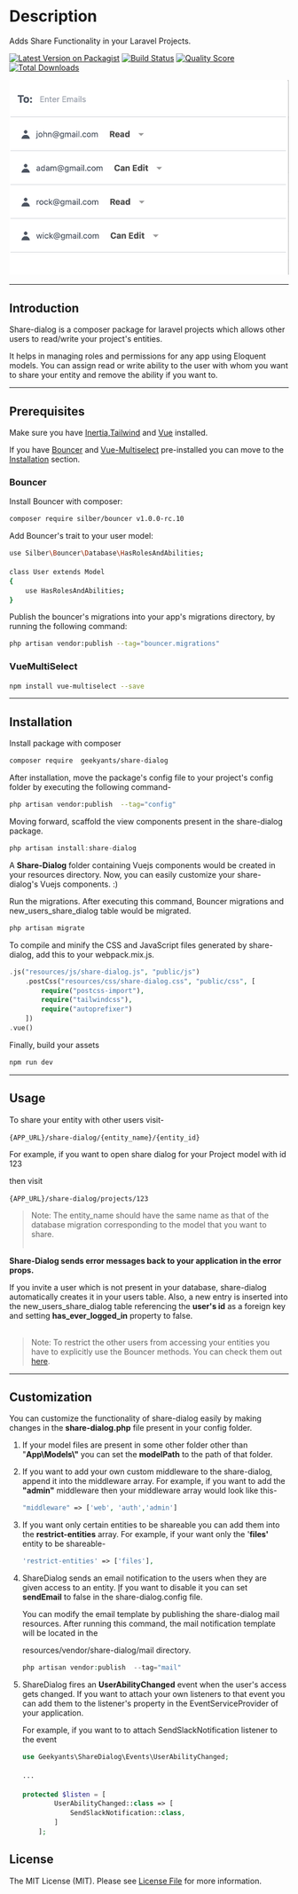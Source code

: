 # Description
Adds Share Functionality in your Laravel Projects.

[![Latest Version on Packagist](https://img.shields.io/packagist/v/geekyants/share-dialog.svg?style=flat-square)](https://packagist.org/packages/geekyants/share-dialog)
[![Build Status](https://img.shields.io/travis/geekyants/share-dialog/master.svg?style=flat-square)](https://travis-ci.org/geekyants/share-dialog)
[![Quality Score](https://img.shields.io/scrutinizer/g/geekyants/share-dialog.svg?style=flat-square)](https://scrutinizer-ci.com/g/geekyants/share-dialog)
[![Total Downloads](https://img.shields.io/packagist/dt/geekyants/share-dialog.svg?style=flat-square)](https://packagist.org/packages/geekyants/share-dialog)

![Mult-User-Todo](./public/images/share-dialog.png)



---

## Introduction

Share-dialog is a composer package for laravel projects which allows other users to read/write your project's entities. 

It helps in managing roles and permissions for any app using Eloquent models. You can assign read or write ability to the user with whom you want to share your entity and remove the ability if you want to.

---

## Prerequisites

Make sure you have [Inertia,](https://inertiajs.com/)[Tailwind](https://tailwindcss.com/) and [Vue](https://vuejs.org/) installed.

If you have [Bouncer](https://github.com/JosephSilber/bouncer) and [Vue-Multiselect](https://vue-multiselect.js.org/) pre-installed you can move to the [Installation](###installation) section.

### **Bouncer**

Install Bouncer with composer:

```bash
composer require silber/bouncer v1.0.0-rc.10
```

Add Bouncer's trait to your user model:

```bash
use Silber\Bouncer\Database\HasRolesAndAbilities;

class User extends Model
{
    use HasRolesAndAbilities;
}
```

Publish the bouncer's migrations into your app's migrations directory, by running the following command:

```bash
php artisan vendor:publish --tag="bouncer.migrations"
```

### **VueMultiSelect**

```bash
npm install vue-multiselect --save
```

---

## **Installation**


Install package with composer

```bash
composer require  geekyants/share-dialog
```

After installation, move the package's config file to your project's config folder by executing the following command-

```bash
php artisan vendor:publish  --tag="config"
```

Moving forward, scaffold the view components present in the share-dialog package.

```jsx
php artisan install:share-dialog
```

A **Share-Dialog** folder containing Vuejs components would be created in your resources directory. Now, you can easily customize your share-dialog's  Vuejs components.  :)

 Run the migrations. After executing this command, Bouncer migrations and new_users_share_dialog table would be migrated.

```bash
php artisan migrate
```

To compile and minify the CSS and JavaScript files generated by share-dialog, add this to your webpack.mix.js.

```php
.js("resources/js/share-dialog.js", "public/js")
    .postCss("resources/css/share-dialog.css", "public/css", [
        require("postcss-import"),
        require("tailwindcss"),
        require("autoprefixer")
    ])
.vue()
```

Finally, build your assets

```bash
npm run dev
```

---

## Usage

To share your entity with other users visit-

 `{APP_URL}/share-dialog/{entity_name}/{entity_id}`

For example, if you want to open share dialog for your Project model with id 123

then visit 

`{APP_URL}/share-dialog/projects/123`

> Note: The entity_name should have the same name as that of the database migration corresponding to the model that you want to share.
<br><br>

 **Share-Dialog sends error messages back to your application in the error props.**


If you invite a user which is not present in your database, share-dialog automatically creates it in your users table. Also, a new entry is inserted into the new_users_share_dialog table referencing the **user's id** as a foreign key and setting **has_ever_logged_in** property to false.<br><br>

> Note: To restrict the other users from accessing your entities you have to explicitly use the Bouncer methods. You can check them out [here](https://github.com/JosephSilber/bouncer#cheat-sheet).

---

## Customization

You can customize the functionality of share-dialog easily by making changes in the **share-dialog.php** file present in your config folder.

1. If your model files are present in some other folder other than "**App\Models\\"** you can set the **modelPath** to the path of that folder.
2. If you want to add your own custom middleware to the share-dialog, append it into the middleware array. For example, if you want to add the **"admin"** middleware then your middleware array would look like this-

    ```php
    "middleware" => ['web', 'auth','admin']
    ```

3. If you want only certain entities to be shareable you can add them into the **restrict-entities** array. For example, if your want only the '**files'** entity to be shareable-

    ```php
    'restrict-entities' => ['files'],
    ```

4. ShareDialog sends an email notification to the users when they are given access to an entity. [I](http://access.Id)f you want to disable it you can set **sendEmail** to false in the share-dialog.config file.

    You can modify the email template by publishing the share-dialog mail resources. After running this command, the mail notification template will be located in the 

    resources/vendor/share-dialog/mail directory.

    ```php
    php artisan vendor:publish  --tag="mail"
    ```

5. ShareDialog fires an **UserAbilityChanged** event when the user's access gets changed. If you want to attach your own listeners to that event you can add them to the listener's property in the EventServiceProvider of your application.

    For example, if you want to to attach SendSlackNotification listener to the event 

    ```php
    use Geekyants\ShareDialog\Events\UserAbilityChanged;

    ...

    protected $listen = [
            UserAbilityChanged::class => [
                SendSlackNotification::class,
            ]   
        ];
    ```



## License

The MIT License (MIT). Please see [License File](LICENSE.md) for more information.
